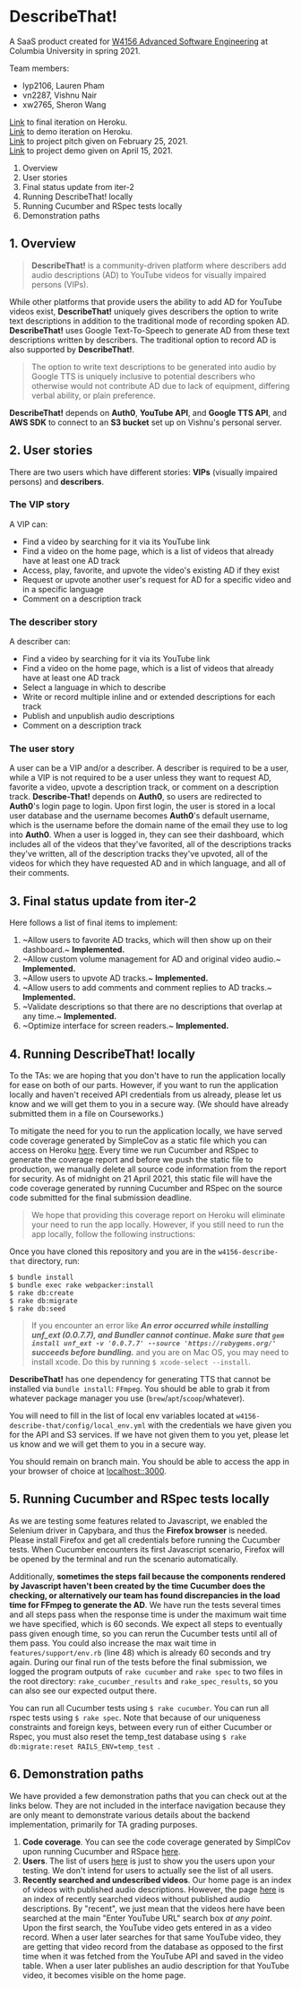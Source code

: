 # DescribeThat!

A SaaS product created for [W4156 Advanced Software Engineering](http://www.cs.columbia.edu/~junfeng/21sp-w4156/) at Columbia University in spring 2021.

Team members:

- lyp2106, Lauren Pham
- vn2287, Vishnu Nair
- xw2765, Sheron Wang

[Link](https://describe-that.herokuapp.com) to final iteration on Heroku.  
[Link](https://w4156.herokuapp.com) to demo iteration on Heroku.  
[Link](https://youtu.be/_Xu9e_M3s20) to project pitch given on February 25, 2021.  
[Link](https://www.youtube.com/watch?v=FD_nxDqBhsU) to project demo given on April 15, 2021.

1. Overview
2. User stories
3. Final status update from iter-2
4. Running DescribeThat! locally
5. Running Cucumber and RSpec tests locally
6. Demonstration paths

## 1. Overview

> **DescribeThat!** is a community-driven platform where describers add audio descriptions (AD) to YouTube videos for visually impaired persons (VIPs).

While other platforms that provide users the ability to add AD for YouTube videos exist, **DescribeThat!** uniquely gives describers the option to write text descriptions in addition to the traditional mode of recording spoken AD. **DescribeThat!** uses Google Text-To-Speech to generate AD from these text descriptions written by describers. The traditional option to record AD is also supported by **DescribeThat!**.

> The option to write text descriptions to be generated into audio by Google TTS is uniquely inclusive to potential describers who otherwise would not contribute AD due to lack of equipment, differing verbal ability, or plain preference.

**DescribeThat!** depends on **Auth0**, **YouTube API**, and **Google TTS API**, and **AWS SDK** to connect to an **S3 bucket** set up on Vishnu's personal server.

## 2. User stories

There are two users which have different stories: **VIPs** (visually impaired persons) and **describers**.

### The **VIP** story

A VIP can:
- Find a video by searching for it via its YouTube link
- Find a video on the home page, which is a list of videos that already have at least one AD track
- Access, play, favorite, and upvote the video's existing AD if they exist
- Request or upvote another user's request for AD for a specific video and in a specific language
- Comment on a description track

### The describer story
 A describer can:
 - Find a video by searching for it via its YouTube link
 - Find a video on the home page, which is a list of videos that already have at least one AD track
 - Select a language in which to describe
 - Write or record multiple inline and or extended descriptions for each track
 - Publish and unpublish audio descriptions
- Comment on a description track

### The user story

A user can be a VIP and/or a describer. A describer is required to be a user, while a VIP is not required to be a user unless they want to request AD, favorite a video, upvote a description track, or comment on a description track. **Describe-That!** depends on **Auth0**, so users are redirected to **Auth0**'s login page to login. Upon first login, the user is stored in a local user database and the username becomes **Auth0**'s default username, which is the username before the domain name of the email they use to log into **Auth0**. When a user is logged in, they can see their dashboard, which includes all of the videos that they've favorited, all of the descriptions tracks they've written, all of the description tracks they've upvoted, all of the videos for which they have requested AD and in which language, and all of their comments.

## 3. Final status update from iter-2

Here follows a list of final items to implement:

1. ~Allow users to favorite AD tracks, which will then show up on their dashboard.~ **Implemented.**
2. ~Allow custom volume management for AD and original video audio.~ **Implemented.**
3. ~Allow users to upvote AD tracks.~ **Implemented.**
4. ~Allow users to add comments and comment replies to AD tracks.~ **Implemented.**
5. ~Validate descriptions so that there are no descriptions that overlap at any time.~ **Implemented.**
8. ~Optimize interface for screen readers.~ **Implemented.**

## 4. Running DescribeThat! locally

To the TAs: we are hoping that you don't have to run the application locally for ease on both of our parts. However, if you want to run the application locally and haven't received API credentials from us already, please let us know and we will get them to you in a secure way. (We should have already submitted them in a file on Courseworks.)

To mitigate the need for you to run the application locally, we have served code coverage generated by SimpleCov as a static file which you can access on Heroku [here](https://describe-that.herokuapp.com/coverage). Every time we run Cucumber and RSpec to generate the coverage report and before we push the static file to production, we manually delete all source code information from the report for security. As of midnight on 21 April 2021, this static file will have the code coverage generated by running Cucumber and RSpec on the source code submitted for the final submission deadline.

> We hope that providing this coverage report on Heroku will eliminate your need to run the app locally. However, if you still need to run the app locally, follow the following instructions:

Once you have cloned this repository and you are in the `w4156-describe-that` directory, run:

```
$ bundle install
$ bundle exec rake webpacker:install
$ rake db:create
$ rake db:migrate
$ rake db:seed
```

> If you encounter an error like **_An error occurred while installing unf_ext (0.0.7.7), and Bundler cannot continue. Make sure that `gem install unf_ext -v '0.0.7.7' --source 'https://rubygems.org/'` succeeds before bundling._** and you are on Mac OS, you may need to install xcode. Do this by running `$ xcode-select --install`.

**DescribeThat!** has one dependency for generating TTS that cannot be installed via `bundle install`: `FFmpeg`.  You should be able to grab it from whatever package manager you use (`brew`/`apt`/`scoop`/whatever).  

You will need to fill in the list of local env variables located at `w4156-describe-that/config/local_env.yml` with the credentials we have given you for the API and S3 services. If we have not given them to you yet, please let us know and we will get them to you in a secure way.

You should remain on branch main. You should be able to access the app in your browser of choice at [localhost::3000](https://localhost::3000).

## 5. Running Cucumber and RSpec tests locally

As we are testing some features related to Javascript, we enabled the Selenium driver in Capybara, and thus the **Firefox browser** is needed. Please install Firefox and get all credentials before running the Cucumber tests. When Cucumber encounters its first Javascript scenario, Firefox will be opened by the terminal and run the scenario automatically.

Additionally, **sometimes the steps fail because the components rendered by Javascript haven't been created by the time Cucumber does the checking, or alternatively our team has found discrepancies in the load time for FFmpeg to generate the AD**. We have run the tests several times and all steps pass when the response time is under the maximum wait time we have specified, which is 60 seconds. We expect all steps to eventually pass given enough time, so you can rerun the Cucumber tests until all of them pass. You could also increase the max wait time in `features/support/env.rb` (line 48) which is already 60 seconds and try again. During our final run of the tests before the final submission, we logged the program outputs of `rake cucumber` and `rake spec` to two files in the root directory: `rake_cucumber_results` and `rake_spec_results`, so you can also see our expected output there.

You can run all Cucumber tests using `$ rake cucumber`.
You can run all rspec tests using `$ rake spec`. Note that because of our uniqueness constraints and foreign keys, between every run of either Cucumber or Rspec, you must also reset the temp_test database using `$ rake db:migrate:reset RAILS_ENV=temp_test `.

## 6. Demonstration paths

We have provided a few demonstration paths that you can check out at the links below. They are not included in the interface navigation because they are only meant to demonstrate various details about the backend implementation, primarily for TA grading purposes.

1. **Code coverage**. You can see the code coverage generated by SimplCov upon running Cucumber and RSpace [here](https://describe-that.herokuapp.com/coverage).
2. **Users**. The list of users [here](https://describe-that.herokuapp.com/user) is just to show you the users upon your testing. We don't intend for users to actually see the list of all users.
3. **Recently searched and undescribed videos**. Our home page is an index of videos with published audio descriptions. However, the page [here](https://describe-that.herokuapp.com/video/undescribed) is an index of recently searched videos without published audio descriptions. By "recent", we just mean that the videos here have been searched at the main "Enter YouTube URL" search box _at any point_. Upon the first search, the YouTube video gets entered in as a video record. When a user later searches for that same YouTube video, they are getting that video record from the database as opposed to the first time when it was fetched from the YouTube API and saved in the video table. When a user later publishes an audio description for that YouTube video, it becomes visible on the home page.
